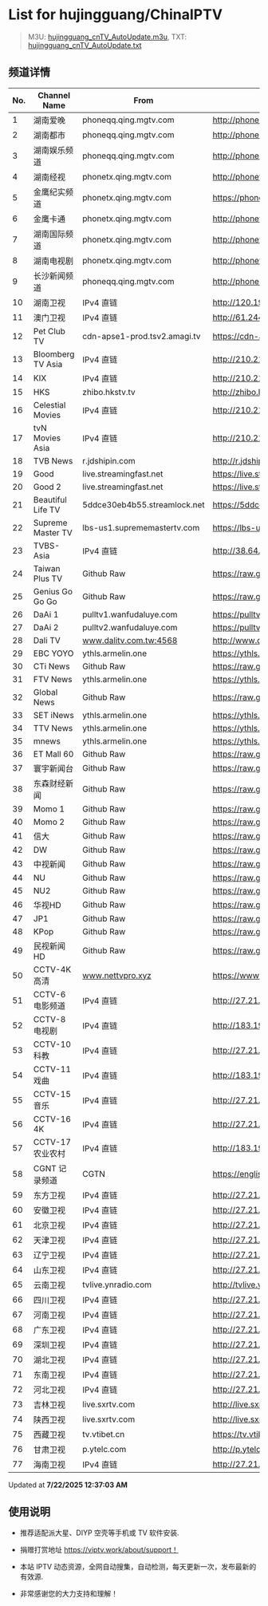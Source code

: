 # List for **hujingguang/ChinaIPTV**

> M3U: [hujingguang_cnTV_AutoUpdate.m3u](./hujingguang_cnTV_AutoUpdate.m3u ), TXT: [hujingguang_cnTV_AutoUpdate.txt](./txt/hujingguang_cnTV_AutoUpdate.txt )

## 频道详情

| No. | Channel Name | From | Source |
| --- | ------------ | ---- | ------ |
| 1 | 湖南爱晚 | phoneqq.qing.mgtv.com | <http://phoneqq.qing.mgtv.com/nn_live/nn_x64/dWlwPTEwMy4zOS4yMjYuMTAwJnRlcm09NSZxaWQ9JmNkbmV4X2lkPXFxX3Bob25lX2xpdmUmY2hzPSZkZWY9MSZzPTQ5M2IyZmU4NGFhNGUwYWZhNWE3N2M1MDYxOTlmZDYxJnVpZD0mdXVpZD04MGI1ZTc4YjFmYjg2MDAzOTYzNzExMjI2NmVhZmY1MS02NzI3ZTI2NCZ2PTImYXM9MCZlcz0xNzUzMTM4NjE0/HNGGMPP360.m3u8> |
| 2 | 湖南都市 | phoneqq.qing.mgtv.com | <http://phoneqq.qing.mgtv.com/nn_live/nn_x64/dWlwPTEwMy4zOS4yMjYuMTAwJnRlcm09NSZxaWQ9JmNkbmV4X2lkPXFxX3Bob25lX2xpdmUmY2hzPSZkZWY9MSZzPTg3MTdlYzUxM2VjMTlhNDJmMTYyNWFhNDlhNDJmOGIyJnVpZD0mdXVpZD0zOTQyNTM0MTQ3OGE4Yjc5MjUzZDUzMjgzNjYwODVkOS02NzI3ZTI2NCZ2PTImYXM9MCZlcz0xNzUzMTIwODUz/HNDSMPP360.m3u8> |
| 3 | 湖南娱乐频道 | phoneqq.qing.mgtv.com | <http://phoneqq.qing.mgtv.com/nn_live/nn_x64/dWlwPTEwMy4zOS4yMjYuMTAwJnRlcm09NSZxaWQ9JmNkbmV4X2lkPXFxX3Bob25lX2xpdmUmY2hzPSZkZWY9MSZzPTM5YTVhY2VkYzIxY2ZmMzhkMjVkZDZjYjVlMzQ1MmM3JnVpZD0mdXVpZD0zNzQ3NzY4MTA4NjI0NzIxYWRlYTNjYzVkODU0YjM5MS02NzI3ZTI2NCZ2PTImYXM9MCZlcz0xNzUzMTMyMDM5/HNYLMPP360.m3u8> |
| 4 | 湖南经视 | phonetx.qing.mgtv.com | <http://phonetx.qing.mgtv.com/nn_live/nn_x64/dWlwPTEwMy4zOS4yMjYuMTAwJnRlcm09NSZxaWQ9JmNkbmV4X2lkPXR4X3Bob25lX2xpdmUmY2hzPSZkZWY9MSZzPWRjMTRhNDM2NTMyYmY1YjExZTllNjc2ODg5OWUxYzFjJnVpZD0mdXVpZD05MmNhOTVkZDQ2MzNhN2ViZDA5ZWYwNTRjNjQzODkzYS02NzI3ZTI2NCZ2PTImYXM9MCZlcz0xNzUzMTQyNDIw/HNJSMPP360.m3u8> |
| 5 | 金鹰纪实频道 | phonetx.qing.mgtv.com | <https://phonetx.qing.mgtv.com/nn_live/nn_x64/dWlwPTEwMy4zOS4yMjYuMTAwJnRlcm09NSZxaWQ9JmNkbmV4X2lkPXR4X3Bob25lX2xpdmUmY2hzPSZkZWY9MSZzPThjNTBlMWNjOWNjMTQwZjE4NjZmZjYxN2IzY2ZhZjI3JnVpZD0mdXVpZD0yMmUyMzhkZWZjZGFiYTZkNjU4M2FmNGUyMzE3MzM1MC02NzI3ZTI2NCZ2PTImYXM9MCZlcz0xNzUzMTI0Mjg4/JYJSMPP360.m3u8> |
| 6 | 金鹰卡通 | phonetx.qing.mgtv.com | <http://phonetx.qing.mgtv.com/nn_live/nn_x64/dWlwPTEwMy4zOS4yMjYuMTAwJnRlcm09NSZxaWQ9JmNkbmV4X2lkPXR4X3Bob25lX2xpdmUmY2hzPSZkZWY9MSZzPTYzYTZkYTVhY2QzNDczNjUyZDU3ZjQ1YjdmZDdhNmI5JnVpZD0mdXVpZD0wYTM3Mjc1OTJjNzdhZTdkYzA1ZTYwNTQzZGZkZGRhNi02NzI3ZTI2NCZ2PTImYXM9MCZlcz0xNzUzMTIwODE1/JYKTMPP360.m3u8> |
| 7 | 湖南国际频道 | phonetx.qing.mgtv.com | <http://phonetx.qing.mgtv.com/nn_live/nn_x64/dWlwPTEwMy4zOS4yMjYuMTAwJnRlcm09NSZxaWQ9JmNkbmV4X2lkPXR4X3Bob25lX2xpdmUmY2hzPSZkZWY9MSZzPTNlZjZmNzI5ZjNjM2Y5NjI2NGMyYTQ0Zjg4YWFjNGQ4JnVpZD0mdXVpZD0zOTNhMTUwNGNhNjQ5ZjViYTNmZWM2MjE5MzdjNTA4OC02NzI3ZTI2NCZ2PTImYXM9MCZlcz0xNzUzMTE0MTMy/HNGJMPP360.m3u8> |
| 8 | 湖南电视剧 | phonetx.qing.mgtv.com | <http://phonetx.qing.mgtv.com/nn_live/nn_x64/dWlwPTEwMy4zOS4yMjYuMTAwJnRlcm09NSZxaWQ9JmNkbmV4X2lkPXR4X3Bob25lX2xpdmUmY2hzPSZkZWY9MSZzPWM4Zjk3YjUwMjZkZDk0NWQ4ZDA0ZWIzYmJmY2E3NmVmJnVpZD0mdXVpZD0zNTAxOTRhY2U5MThkZmJmNzhiMDk5NDRlNGNkYjk3MS02NzI3ZTI2NCZ2PTImYXM9MCZlcz0xNzUzMTM4NjU3/HNDSJMPP360.m3u8> |
| 9 | 长沙新闻频道 | phoneqq.qing.mgtv.com | <http://phoneqq.qing.mgtv.com/nn_live/nn_x64/dWlwPTEwMy4zOS4yMjYuMTAwJnRlcm09NSZxaWQ9JmNkbmV4X2lkPXFxX3Bob25lX2xpdmUmY2hzPSZkZWY9MSZzPTBkNzJiYjY4NDEyYWViMGZhNTdhY2I4NWQzZDA2OGIzJnVpZD0mdXVpZD1jYjMzNmVlNzJiZWI4MDRhMDYxMjJlMWY2NjY4ZDg0ZS02NzI3ZTI2NCZ2PTImYXM9MCZlcz0xNzUzMTI0NDIz/CSXWMPP360.m3u8> |
| 10 | 湖南卫视 | IPv4 直链 | <http://120.196.232.43:8088/rrs03.hw.gmcc.net/PLTV/651/224/3221226698/1.m3u8> |
| 11 | 澳门卫视 | IPv4 直链 | <http://61.244.22.4/ch1/ch1.live/playlist.m3u8> |
| 12 | Pet Club TV | cdn-apse1-prod.tsv2.amagi.tv | <https://cdn-apse1-prod.tsv2.amagi.tv/linear/amg01076-lightningintern-petclub-samsungnz/playlist.m3u8> |
| 13 | Bloomberg TV Asia | IPv4 直链 | <http://210.210.155.37/dr9445/h/h03/index.m3u8> |
| 14 | KIX | IPv4 直链 | <http://210.210.155.37/dr9445/h/h07/index.m3u8> |
| 15 | HKS | zhibo.hkstv.tv | <http://zhibo.hkstv.tv/livestream/mutfysrq/playlist.m3u8> |
| 16 | Celestial Movies | IPv4 直链 | <http://210.210.155.37/dr9445/h/h14/index.m3u8> |
| 17 | tvN Movies Asia | IPv4 直链 | <http://210.210.155.37/dr9445/h/h21/index.m3u8> |
| 18 | TVB News | r.jdshipin.com | <http://r.jdshipin.com/CkuBd> |
| 19 | Good | live.streamingfast.net | <https://live.streamingfast.net/osmflivech1.m3u8> |
| 20 | Good 2 | live.streamingfast.net | <https://live.streamingfast.net/osmflivech2.m3u8> |
| 21 | Beautiful Life TV | 5ddce30eb4b55.streamlock.net | <https://5ddce30eb4b55.streamlock.net/bltvhd/bltv1/playlist.m3u8> |
| 22 | Supreme Master TV | lbs-us1.suprememastertv.com | <https://lbs-us1.suprememastertv.com/720p.m3u8> |
| 23 | TVBS-Asia | IPv4 直链 | <http://38.64.72.148/hls/modn/list/4005/playlist.m3u8> |
| 24 | Taiwan Plus TV | Github Raw | <https://raw.githubusercontent.com/ChiSheng9/iptv/master/TV78.m3u8> |
| 25 | Genius Go Go Go | Github Raw | <https://raw.githubusercontent.com/ChiSheng9/iptv/master/TV26.m3u8> |
| 26 | DaAi 1 | pulltv1.wanfudaluye.com | <https://pulltv1.wanfudaluye.com/live/tv1.m3u8> |
| 27 | DaAi 2 | pulltv2.wanfudaluye.com | <https://pulltv2.wanfudaluye.com/live/tv2.m3u8> |
| 28 | Dali TV | www.dalitv.com.tw:4568 | <http://www.dalitv.com.tw:4568/live/dali/index.m3u8> |
| 29 | EBC YOYO | ythls.armelin.one | <https://ythls.armelin.one/channel/UCiWRSesvSYmY7YOyz0tv_zQ.m3u8> |
| 30 | CTi News | Github Raw | <https://raw.githubusercontent.com/ChiSheng9/iptv/master/TV28.m3u8> |
| 31 | FTV News | ythls.armelin.one | <https://ythls.armelin.one/channel/UC2VmWn8dAqkzlQqvy02E1PA.m3u8> |
| 32 | Global News | Github Raw | <https://raw.githubusercontent.com/ChiSheng9/iptv/master/TV02.m3u8> |
| 33 | SET iNews | ythls.armelin.one | <https://ythls.armelin.one/channel/UCoNYj9OFHZn3ACmmeRCPwbA.m3u8> |
| 34 | TTV News | ythls.armelin.one | <https://ythls.armelin.one/channel/UC8ROUUjHzEQm-ndb69CX8Ww.m3u8> |
| 35 | mnews | ythls.armelin.one | <https://ythls.armelin.one/channel/UC4LjkybVKXCDlneVXlKAbmw.m3u8> |
| 36 | ET Mall 60 | Github Raw | <https://raw.githubusercontent.com/ChiSheng9/iptv/master/TV18.m3u8> |
| 37 | 寰宇新闻台 | Github Raw | <https://raw.githubusercontent.com/ChiSheng9/iptv/master/TV02.m3u8> |
| 38 | 东森财经新闻 | Github Raw | <https://raw.githubusercontent.com/ChiSheng9/iptv/master/TV03.m3u8> |
| 39 | Momo 1 | Github Raw | <https://raw.githubusercontent.com/ChiSheng9/iptv/master/TV04.m3u8> |
| 40 | Momo 2 | Github Raw | <https://raw.githubusercontent.com/ChiSheng9/iptv/master/TV05.m3u8> |
| 41 | 信大 | Github Raw | <https://raw.githubusercontent.com/ChiSheng9/iptv/master/TV07.m3u8> |
| 42 | DW | Github Raw | <https://raw.githubusercontent.com/ChiSheng9/iptv/master/TV08.m3u8> |
| 43 | 中视新闻 | Github Raw | <https://raw.githubusercontent.com/ChiSheng9/iptv/master/TV09.m3u8> |
| 44 | NU | Github Raw | <https://raw.githubusercontent.com/ChiSheng9/iptv/master/TV10.m3u8> |
| 45 | NU2 | Github Raw | <https://raw.githubusercontent.com/ChiSheng9/iptv/master/TV14.m3u8> |
| 46 | 华视HD | Github Raw | <https://raw.githubusercontent.com/ChiSheng9/iptv/master/TV12.m3u8> |
| 47 | JP1 | Github Raw | <https://raw.githubusercontent.com/ChiSheng9/iptv/master/TV15.m3u8> |
| 48 | KPop | Github Raw | <https://raw.githubusercontent.com/ChiSheng9/iptv/master/TV16.m3u8> |
| 49 | 民视新闻HD | Github Raw | <https://raw.githubusercontent.com/ChiSheng9/iptv/master/TV17.m3u8> |
| 50 | CCTV-4K 高清 | www.nettvpro.xyz | <https://www.nettvpro.xyz/player/videojs.php?url=https://liveop.cctv.cn/hls/4KHD/playlist.m3u8> |
| 51 | CCTV-6 电影频道 | IPv4 直链 | <http://27.21.227.228/hlslive-tx-cdn.ysp.cctv.cn/ysp/2024086201.m3u8> |
| 52 | CCTV-8 电视剧 | IPv4 直链 | <http://183.196.25.171:808/hls/77/index.m3u8> |
| 53 | CCTV-10 科教 | IPv4 直链 | <http://27.21.227.228/hlslive-tx-cdn.ysp.cctv.cn/ysp/2024078701.m3u8> |
| 54 | CCTV-11 戏曲 | IPv4 直链 | <http://183.196.25.171:808/hls/11/index.m3u8> |
| 55 | CCTV-15 音乐 | IPv4 直链 | <http://27.21.227.228/hlslive-tx-cdn.ysp.cctv.cn/ysp/2024079201.m3u8> |
| 56 | CCTV-16 4K | IPv4 直链 | <http://27.21.227.228/hlslive-tx-cdn.ysp.cctv.cn/ysp/2024079301.m3u8> |
| 57 | CCTV-17 农业农村 | IPv4 直链 | <http://183.196.25.171:808/hls/93/index.m3u8> |
| 58 | CGNT 记录频道 | CGTN | <https://english-livebkali.cgtn.com/live/doccgtn_0.m3u8> |
| 59 | 东方卫视 | IPv4 直链 | <http://27.21.227.228/hlslive-tx-cdn.ysp.cctv.cn/ysp/2024054501.m3u8> |
| 60 | 安徽卫视 | IPv4 直链 | <http://27.21.227.228/hlslive-tx-cdn.ysp.cctv.cn/ysp/2024171401.m3u8> |
| 61 | 北京卫视 | IPv4 直链 | <http://27.21.227.228/hlslive-tx-cdn.ysp.cctv.cn/ysp/2024052701.m3u8> |
| 62 | 天津卫视 | IPv4 直链 | <http://27.21.227.228/hlslive-tx-cdn.ysp.cctv.cn/ysp/2019927001.m3u8> |
| 63 | 辽宁卫视 | IPv4 直链 | <http://27.21.227.228/hlslive-tx-cdn.ysp.cctv.cn/ysp/2024171301.m3u8> |
| 64 | 山东卫视 | IPv4 直链 | <http://27.21.227.228/hlslive-tx-cdn.ysp.cctv.cn/ysp/2024171601.m3u8> |
| 65 | 云南卫视 | tvlive.ynradio.com | <http://tvlive.ynradio.com/live/yunnanweishi/chunks.m3u8> |
| 66 | 四川卫视 | IPv4 直链 | <http://27.21.227.228/hlslive-tx-cdn.ysp.cctv.cn/ysp/2024061401.m3u8> |
| 67 | 河南卫视 | IPv4 直链 | <http://27.21.227.228/hlslive-tx-cdn.ysp.cctv.cn/ysp/2024059701.m3u8> |
| 68 | 广东卫视 | IPv4 直链 | <http://27.21.227.228/hlslive-tx-cdn.ysp.cctv.cn/ysp/2024060901.m3u8> |
| 69 | 深圳卫视 | IPv4 直链 | <http://27.21.227.228/hlslive-tx-cdn.ysp.cctv.cn/ysp/2024061301.m3u8> |
| 70 | 湖北卫视 | IPv4 直链 | <http://27.21.227.228/hlslive-tx-cdn.ysp.cctv.cn/ysp/2024171201.m3u8> |
| 71 | 东南卫视 | IPv4 直链 | <http://27.21.227.228/hlslive-tx-cdn.ysp.cctv.cn/ysp/2024061501.m3u8> |
| 72 | 河北卫视 | IPv4 直链 | <http://27.21.227.228/hlslive-tx-cdn.ysp.cctv.cn/ysp/2024171501.m3u8> |
| 73 | 吉林卫视 | live.sxrtv.com | <http://live.sxrtv.com/iptv/jlws.m3u8> |
| 74 | 陕西卫视 | live.sxrtv.com | <http://live.sxrtv.com/iptv/shxws.m3u8> |
| 75 | 西藏卫视 | tv.vtibet.cn | <https://tv.vtibet.cn/live/h701F9MpxzPDyE.m3u8?secret=150a2daf239e91c59f6d27e6c66646ac&time=687e6633> |
| 76 | 甘肃卫视 | p.ytelc.com | <http://p.ytelc.com/videojs.php?id=https://hls.gstv.com.cn/49048r/6e1sy2.m3u8> |
| 77 | 海南卫视 | IPv4 直链 | <http://27.21.227.228/hlslive-tx-cdn.ysp.cctv.cn/ysp/2024055601.m3u8> |

Updated at **7/22/2025 12:37:03 AM**

## 使用说明

- 推荐适配派大星、DIYP 空壳等手机或 TV 软件安装.

- 捐赠打赏地址 <https://viptv.work/about/support！>

- 本站 IPTV 动态资源，全网自动搜集，自动检测，每天更新一次，发布最新的有效源.

- 非常感谢您的大力支持和理解！

